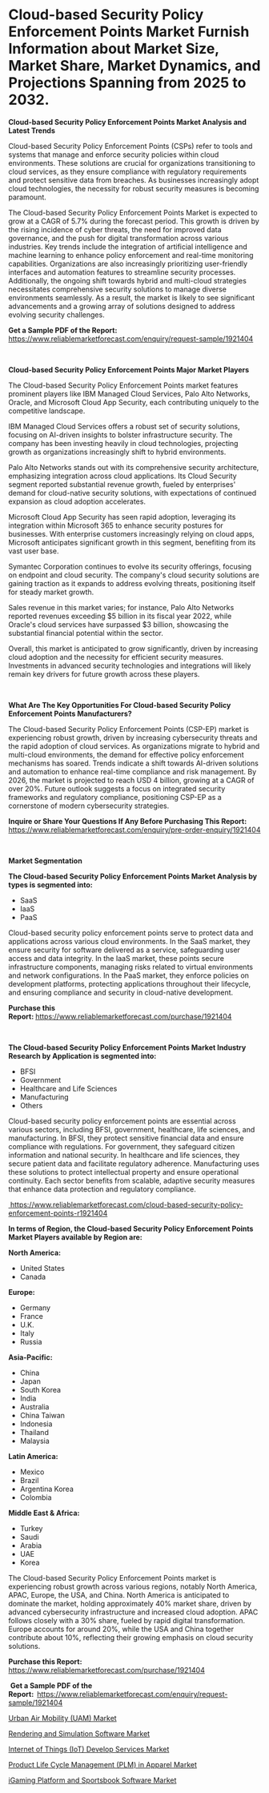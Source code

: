 <p><h1>Cloud-based Security Policy Enforcement Points Market Furnish Information about Market Size, Market Share, Market Dynamics, and Projections Spanning from 2025 to 2032.</h1></p><p><strong>Cloud-based Security Policy Enforcement Points Market Analysis and Latest Trends</strong></p>
<p><p>Cloud-based Security Policy Enforcement Points (CSPs) refer to tools and systems that manage and enforce security policies within cloud environments. These solutions are crucial for organizations transitioning to cloud services, as they ensure compliance with regulatory requirements and protect sensitive data from breaches. As businesses increasingly adopt cloud technologies, the necessity for robust security measures is becoming paramount.</p><p>The Cloud-based Security Policy Enforcement Points Market is expected to grow at a CAGR of 5.7% during the forecast period. This growth is driven by the rising incidence of cyber threats, the need for improved data governance, and the push for digital transformation across various industries. Key trends include the integration of artificial intelligence and machine learning to enhance policy enforcement and real-time monitoring capabilities. Organizations are also increasingly prioritizing user-friendly interfaces and automation features to streamline security processes. Additionally, the ongoing shift towards hybrid and multi-cloud strategies necessitates comprehensive security solutions to manage diverse environments seamlessly. As a result, the market is likely to see significant advancements and a growing array of solutions designed to address evolving security challenges.</p></p>
<p><strong>Get a Sample PDF of the Report:&nbsp;</strong> <a href="https://www.reliablemarketforecast.com/enquiry/request-sample/1921404?utm_campaign=2288&utm_medium=2&utm_source=Github&utm_content=ia&utm_term=11032025&utm_id=cloud-based-security-policy-enforcement-points">https://www.reliablemarketforecast.com/enquiry/request-sample/1921404</a></p>
<p>&nbsp;</p>
<p><strong>Cloud-based Security Policy Enforcement Points Major Market Players</strong></p>
<p><p>The Cloud-based Security Policy Enforcement Points market features prominent players like IBM Managed Cloud Services, Palo Alto Networks, Oracle, and Microsoft Cloud App Security, each contributing uniquely to the competitive landscape. </p><p>IBM Managed Cloud Services offers a robust set of security solutions, focusing on AI-driven insights to bolster infrastructure security. The company has been investing heavily in cloud technologies, projecting growth as organizations increasingly shift to hybrid environments. </p><p>Palo Alto Networks stands out with its comprehensive security architecture, emphasizing integration across cloud applications. Its Cloud Security segment reported substantial revenue growth, fueled by enterprises' demand for cloud-native security solutions, with expectations of continued expansion as cloud adoption accelerates.</p><p>Microsoft Cloud App Security has seen rapid adoption, leveraging its integration within Microsoft 365 to enhance security postures for businesses. With enterprise customers increasingly relying on cloud apps, Microsoft anticipates significant growth in this segment, benefiting from its vast user base.</p><p>Symantec Corporation continues to evolve its security offerings, focusing on endpoint and cloud security. The company's cloud security solutions are gaining traction as it expands to address evolving threats, positioning itself for steady market growth.</p><p>Sales revenue in this market varies; for instance, Palo Alto Networks reported revenues exceeding $5 billion in its fiscal year 2022, while Oracle's cloud services have surpassed $3 billion, showcasing the substantial financial potential within the sector. </p><p>Overall, this market is anticipated to grow significantly, driven by increasing cloud adoption and the necessity for efficient security measures. Investments in advanced security technologies and integrations will likely remain key drivers for future growth across these players.</p></p>
<p>&nbsp;</p>
<p><strong>What Are The Key Opportunities For Cloud-based Security Policy Enforcement Points Manufacturers?</strong></p>
<p><p>The Cloud-based Security Policy Enforcement Points (CSP-EP) market is experiencing robust growth, driven by increasing cybersecurity threats and the rapid adoption of cloud services. As organizations migrate to hybrid and multi-cloud environments, the demand for effective policy enforcement mechanisms has soared. Trends indicate a shift towards AI-driven solutions and automation to enhance real-time compliance and risk management. By 2026, the market is projected to reach USD 4 billion, growing at a CAGR of over 20%. Future outlook suggests a focus on integrated security frameworks and regulatory compliance, positioning CSP-EP as a cornerstone of modern cybersecurity strategies.</p></p>
<p><strong>Inquire or Share Your Questions If Any Before Purchasing This Report:</strong> <a href="https://www.reliablemarketforecast.com/enquiry/pre-order-enquiry/1921404?utm_campaign=2288&utm_medium=2&utm_source=Github&utm_content=ia&utm_term=11032025&utm_id=cloud-based-security-policy-enforcement-points">https://www.reliablemarketforecast.com/enquiry/pre-order-enquiry/1921404</a></p>
<p>&nbsp;</p>
<p><strong>Market Segmentation</strong></p>
<p><strong>The Cloud-based Security Policy Enforcement Points Market Analysis by types is segmented into:</strong></p>
<p><ul><li>SaaS</li><li>IaaS</li><li>PaaS</li></ul></p>
<p><p>Cloud-based security policy enforcement points serve to protect data and applications across various cloud environments. In the SaaS market, they ensure security for software delivered as a service, safeguarding user access and data integrity. In the IaaS market, these points secure infrastructure components, managing risks related to virtual environments and network configurations. In the PaaS market, they enforce policies on development platforms, protecting applications throughout their lifecycle, and ensuring compliance and security in cloud-native development.</p></p>
<p><strong>Purchase this Report:&nbsp;</strong><a href="https://www.reliablemarketforecast.com/purchase/1921404?utm_campaign=2288&utm_medium=2&utm_source=Github&utm_content=ia&utm_term=11032025&utm_id=cloud-based-security-policy-enforcement-points">https://www.reliablemarketforecast.com/purchase/1921404</a></p>
<p>&nbsp;</p>
<p><strong>The Cloud-based Security Policy Enforcement Points Market Industry Research by Application is segmented into:</strong></p>
<p><ul><li>BFSI</li><li>Government</li><li>Healthcare and Life Sciences</li><li>Manufacturing</li><li>Others</li></ul></p>
<p><p>Cloud-based security policy enforcement points are essential across various sectors, including BFSI, government, healthcare, life sciences, and manufacturing. In BFSI, they protect sensitive financial data and ensure compliance with regulations. For government, they safeguard citizen information and national security. In healthcare and life sciences, they secure patient data and facilitate regulatory adherence. Manufacturing uses these solutions to protect intellectual property and ensure operational continuity. Each sector benefits from scalable, adaptive security measures that enhance data protection and regulatory compliance.</p></p>
<p><a href="https://www.reliablemarketforecast.com/cloud-based-security-policy-enforcement-points-r1921404?utm_campaign=2288&utm_medium=2&utm_source=Github&utm_content=ia&utm_term=11032025&utm_id=cloud-based-security-policy-enforcement-points">&nbsp;https://www.reliablemarketforecast.com/cloud-based-security-policy-enforcement-points-r1921404</a></p>
<p><strong>In terms of Region, the Cloud-based Security Policy Enforcement Points Market Players available by Region are:</strong></p>
<p>
    <p> <strong> North America: </strong>
        <ul>
            <li>United States</li>
            <li>Canada</li>
        </ul>
        </p> 
    <p> <strong> Europe: </strong>
        <ul>
            <li>Germany</li>
            <li>France</li>
            <li>U.K.</li>
            <li>Italy</li>
            <li>Russia</li>
        </ul>
        </p> 
    <p> <strong> Asia-Pacific: </strong>
        <ul>
            <li>China</li>
            <li>Japan</li>
            <li>South Korea</li>
            <li>India</li>
            <li>Australia</li>
            <li>China Taiwan</li>
            <li>Indonesia</li>
            <li>Thailand</li>
            <li>Malaysia</li>
        </ul>
        </p> 
    <p> <strong> Latin America: </strong>
        <ul>
            <li>Mexico</li>
            <li>Brazil</li>
            <li>Argentina Korea</li>
            <li>Colombia</li>
        </ul>
        </p> 
    <p> <strong> Middle East & Africa: </strong>
        <ul>
            <li>Turkey</li>
            <li>Saudi</li>
            <li>Arabia</li>
            <li>UAE</li>
            <li>Korea</li>
        </ul>
    </p>
    </p>
<p><p>The Cloud-based Security Policy Enforcement Points market is experiencing robust growth across various regions, notably North America, APAC, Europe, the USA, and China. North America is anticipated to dominate the market, holding approximately 40% market share, driven by advanced cybersecurity infrastructure and increased cloud adoption. APAC follows closely with a 30% share, fueled by rapid digital transformation. Europe accounts for around 20%, while the USA and China together contribute about 10%, reflecting their growing emphasis on cloud security solutions.</p></p>
<p><strong>Purchase this Report: </strong><a href="https://www.reliablemarketforecast.com/purchase/1921404?utm_campaign=2288&utm_medium=2&utm_source=Github&utm_content=ia&utm_term=11032025&utm_id=cloud-based-security-policy-enforcement-points">https://www.reliablemarketforecast.com/purchase/1921404</a></p>
<p>&nbsp;<strong>Get a Sample PDF of the Report:&nbsp;&nbsp;</strong><a href="https://www.reliablemarketforecast.com/enquiry/request-sample/1921404?utm_campaign=2288&utm_medium=2&utm_source=Github&utm_content=ia&utm_term=11032025&utm_id=cloud-based-security-policy-enforcement-points">https://www.reliablemarketforecast.com/enquiry/request-sample/1921404</a></p>
<p><strong></strong></p>
<p><p><a href="https://github.com/aijazdeitzbq/Market-Research-Report-List-1/blob/main/urban-air-mobility-uam-market.md?utm_campaign=2288&utm_medium=2&utm_source=Github&utm_content=ia&utm_term=11032025&utm_id=cloud-based-security-policy-enforcement-points">Urban Air Mobility (UAM) Market</a></p><p><a href="https://github.com/owaysusing/Market-Research-Report-List-1/blob/main/rendering-and-simulation-software-market.md?utm_campaign=2288&utm_medium=2&utm_source=Github&utm_content=ia&utm_term=11032025&utm_id=cloud-based-security-policy-enforcement-points">Rendering and Simulation Software Market</a></p><p><a href="https://github.com/monacaquddus/Market-Research-Report-List-1/blob/main/internet-of-things-iot-develop-services-market.md?utm_campaign=2288&utm_medium=2&utm_source=Github&utm_content=ia&utm_term=11032025&utm_id=cloud-based-security-policy-enforcement-points">Internet of Things (IoT) Develop Services Market</a></p><p><a href="https://github.com/andulanick3/Market-Research-Report-List-1/blob/main/product-life-cycle-management-plm-in-apparel-market.md?utm_campaign=2288&utm_medium=2&utm_source=Github&utm_content=ia&utm_term=11032025&utm_id=cloud-based-security-policy-enforcement-points">Product Life Cycle Management (PLM) in Apparel Market</a></p><p><a href="https://github.com/mgapeak/Market-Research-Report-List-1/blob/main/igaming-platform-and-sportsbook-software-market.md?utm_campaign=2288&utm_medium=2&utm_source=Github&utm_content=ia&utm_term=11032025&utm_id=cloud-based-security-policy-enforcement-points">iGaming Platform and Sportsbook Software Market</a></p></p>